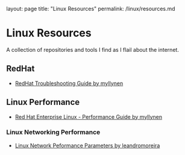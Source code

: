 layout: page
title: "Linux Resources"
permalink: /linux/resources.md

# Linux Resources
A collection of repositories and tools I find as I flail about the internet. 

## RedHat 
* [RedHat Troubleshooting Guide by myllynen](https://github.com/myllynen/rhel-troubleshooting-guide)

## Linux Performance
*  [Red Hat Enterprise Linux - Performance Guide by myllynen](https://github.com/myllynen/rhel-performance-guide)

### Linux Networking Performance
* [Linux Network Peformance Parameters by leandromoreira](https://github.com/leandromoreira/linux-network-performance-parameters)
